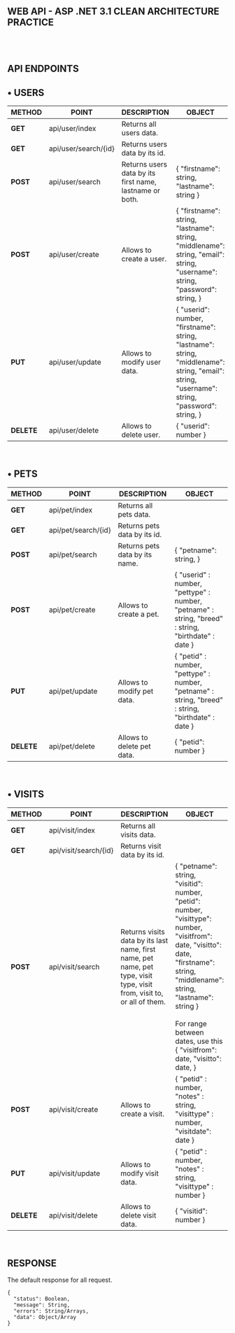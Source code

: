 ## WEB API - ASP .NET 3.1 CLEAN ARCHITECTURE PRACTICE
</br></br>
## API ENDPOINTS
  ## • USERS
  <Table>
    <thead>
        <tr>
          <th>METHOD</th>
          <th>POINT</th>
          <th>DESCRIPTION</th>
          <th>OBJECT</th>
        </tr>
    </thead>
    <tbody>
        <tr>
          <td><strong>GET</strong></td>
          <td>api/user/index</td>
          <td>Returns all users data.</td>
          <td>
           </td>
        </tr>
        <tr>
          <td><strong>GET</strong></td>
          <td>api/user/search/{id}</td>
          <td>Returns users data by its id.</td>
          <td>
           </td>
        </tr>
        <tr>
          <td><strong>POST</strong></td>
          <td>api/user/search</td>
          <td>Returns users data by its first name, lastname or both.</td>
          <td>
             {
                 "firstname": string,
                 "lastname": string
              }
           </td>
        </tr>
        <tr>
          <td><strong>POST</strong></td>
          <td>api/user/create</td>
          <td>Allows to create a user.</td>
          <td>
             {
                "firstname": string,
                "lastname": string,
                "middlename": string,
                "email": string,
                "username": string,
                "password": string,
              }
           </td>
        </tr>
        <tr>
          <td><strong>PUT</strong></td>
          <td>api/user/update</td>
          <td>Allows to modify user data.</td>
          <td>
             {
                "userid": number,
                "firstname": string,
                "lastname": string,
                "middlename": string,
                "email": string,
                "username": string,
                "password": string,
              }
           </td>
        </tr>
        <tr>
          <td><strong>DELETE</strong></td>
          <td>api/user/delete</td>
          <td>Allows to delete user.</td>
          <td>
             {
                "userid": number
             }
           </td>
        </tr>
    </tbody>
  </Table></br>
  
  ## • PETS
  <Table>
    <thead>
        <tr>
          <th>METHOD</th>
          <th>POINT</th>
          <th>DESCRIPTION</th>
          <th>OBJECT</th>
        </tr>
    </thead>
    <tbody>
        <tr>
          <td><strong>GET</strong></td>
          <td>api/pet/index</td>
          <td>Returns all pets data.</td>
          <td>
           </td>
        </tr>
        <tr>
          <td><strong>GET</strong></td>
          <td>api/pet/search/{id}</td>
          <td>Returns pets data by its id.</td>
          <td>
           </td>
        </tr>
        <tr>
          <td><strong>POST</strong></td>
          <td>api/pet/search</td>
          <td>Returns pets data by its name.</td>
          <td>
             {
                 "petname": string,
              }
           </td>
        </tr>
        <tr>
          <td><strong>POST</strong></td>
          <td>api/pet/create</td>
          <td>Allows to create a pet.</td>
          <td>
              { 
                  "userid" : number,
                  "pettype" : number,
                  "petname" : string,
                  "breed" : string,
                  "birthdate" : date
              }
           </td>
        </tr>
        <tr>
          <td><strong>PUT</strong></td>
          <td>api/pet/update</td>
          <td>Allows to modify pet data.</td>
          <td>
              { 
                  "petid" : number,
                  "pettype" : number,
                  "petname" : string,
                  "breed" : string,
                  "birthdate" : date
              }
           </td>
        </tr>
        <tr>
          <td><strong>DELETE</strong></td>
          <td>api/pet/delete</td>
          <td>Allows to delete pet data.</td>
          <td>
             {
                "petid": number
              }
           </td>
        </tr>
    </tbody>
  </Table></br>
  
  ## • VISITS
  <Table>
    <thead>
        <tr>
          <th>METHOD</th>
          <th>POINT</th>
          <th>DESCRIPTION</th>
          <th>OBJECT</th>
        </tr>
    </thead>
    <tbody>
        <tr>
          <td><strong>GET</strong></td>
          <td>api/visit/index</td>
          <td>Returns all visits data.</td>
          <td>
           </td>
        </tr>
        <tr>
          <td><strong>GET</strong></td>
          <td>api/visit/search/{id}</td>
          <td>Returns visit data by its id.</td>
          <td>
           </td>
        </tr>
        <tr>
          <td><strong>POST</strong></td>
          <td>api/visit/search</td>
          <td>Returns visits data by its last name, first name, pet name, pet type, visit type, visit from, visit to, or all of them.
          <td>
             {
                 "petname": string,
                 "visitid": number,
                 "petid": number,
                 "visittype": number,
                 "visitfrom": date,
                 "visitto": date,
                 "firstname": string,
                 "middlename": string,
                 "lastname": string
              }
              </br></br>
              For range between dates, use this
              </br>
              {
                 "visitfrom": date,
                 "visitto": date,
              }
           </td>
        </tr>
        <tr>
          <td><strong>POST</strong></td>
          <td>api/visit/create</td>
          <td>Allows to create a visit.</td>
          <td>
              {
                  "petid" : number,
                  "notes" : string,
                  "visittype" : number,
                  "visitdate": date
              }
           </td>
        </tr>
        <tr>
          <td><strong>PUT</strong></td>
          <td>api/visit/update</td>
          <td>Allows to modify visit data.</td>
          <td>
                {
                    "petid" : number,
                    "notes" : string,
                    "visittype" : number
                }
           </td>
        </tr>
        <tr>
          <td><strong>DELETE</strong></td>
          <td>api/visit/delete</td>
          <td>Allows to delete visit data.</td>
          <td>
             {
                "visitid": number
              }
           </td>
        </tr>
    </tbody>
  </Table></br>
  
## RESPONSE
The default response for all request.
```
{
  "status": Boolean,
  "message": String,
  "errors": String/Arrays,
  "data": Object/Array
}
```
